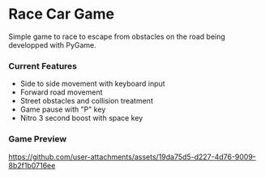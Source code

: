 # Race Car Game

Simple game to race to escape from obstacles on the road being developped with PyGame.

### Current Features
- Side to side movement with keyboard input
- Forward road movement
- Street obstacles and collision treatment
- Game pause with "P" key
- Nitro 3 second boost with space key

### Game Preview
https://github.com/user-attachments/assets/19da75d5-d227-4d76-9009-8b2f1b0716ee
